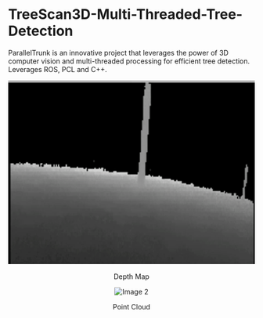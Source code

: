 # TreeScan3D-Multi-Threaded-Tree-Detection
ParallelTrunk is an innovative project that leverages the power of 3D computer vision and multi-threaded processing for efficient tree detection. Leverages ROS, PCL and C++.

<div align="center">
    <img src="assets/DepthMap.gif" alt="Image 1" width="850"/>
    <p>Depth Map</p>
</div>
<div align="center">
    <img src="assets/PointCloud.gif" alt="Image 2" width=850"/>
    <p>Point Cloud</p>
</div>
